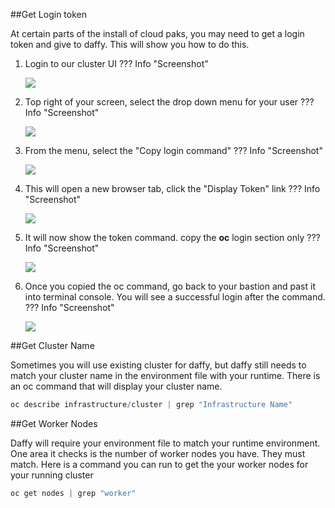 <script>
  document.title = "OC Commands";
</script>
##Get Login token

At certain parts of the install of cloud paks, you may need to get a login token and give to daffy.  This will show you how to do this.

1) Login to our cluster UI
??? Info "Screenshot"

    <img src='../images/oclogin-0.jpg'   align="top" style = "float">

2) Top right of your screen, select the drop down menu for your user
??? Info "Screenshot"

    <img src='../images/oclogin-1.jpg'   align="top" style = "float">

3) From the menu, select the "Copy login command"
??? Info "Screenshot"

    <img src='../images/oclogin-2.jpg'   align="top" style = "float">

4) This will open a new browser tab, click the "Display Token" link
??? Info "Screenshot"

    <img src='../images/oclogin-3.jpg'   align="top" style = "float">    

5) It will now show the token command.  copy the **oc** login section only
??? Info "Screenshot"

    <img src='../images/oclogin-4.jpg'   align="top" style = "float">    

6) Once you copied the oc command, go back to your bastion and past it into terminal console. You will see a successful login after the command.
??? Info "Screenshot"

    <img src='../images/oclogin-5.jpg'   align="top" style = "float">   
##Get Cluster Name

Sometimes you will use existing cluster for daffy, but daffy still needs to match your cluster name in the environment file with your runtime. There is an oc command that will display your cluster name.

```R
oc describe infrastructure/cluster | grep "Infrastructure Name"
```
##Get Worker Nodes

Daffy will require your environment file to match your runtime environment. One area it checks is the number of worker nodes you have.  They must match.  Here is a command you can run to get the your worker nodes for your running cluster
```R
oc get nodes | grep "worker"
```
